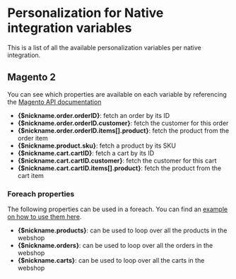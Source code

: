 # Personalization for Native integration variables

This is a list of all the available personalization variables per native integration.

## Magento 2

You can see which properties are available on each variable by referencing the [Magento API documentation](https://developer.adobe.com/commerce/webapi/rest/quick-reference/)

* **{$nickname.order.orderID}**: fetch an order by its ID
* **{$nickname.order.orderID.customer}**: fetch the customer for this order
* **{$nickname.order.orderID.items[].product}**: fetch the product from the order item
* **{$nickname.product.sku}**: fetch a product by its SKU
* **{$nickname.cart.cartID}**: fetch a cart by its ID
* **{$nickname.cart.cartID.customer}**: fetch the customer for this cart
* **{$nickname.cart.cartID.items[].product}**: fetch the product from the cart item

### Foreach properties

The following properties can be used in a foreach. You can find an [example on how to use them here](./personalization#native-integrations).

* **{$nickname.products}**: can be used to loop over all the products in the webshop
* **{$nickname.orders}**: can be used to loop over all the orders in the webshop
* **{$nickname.carts}**: can be used to loop over all the carts in the webshop
